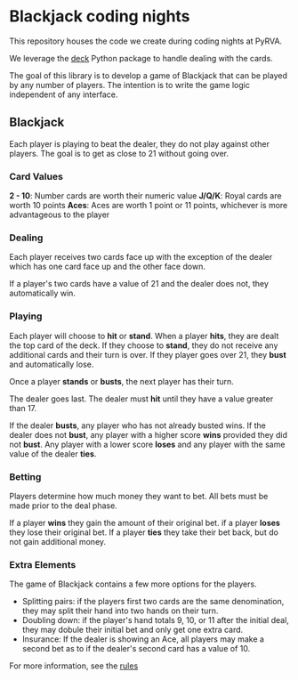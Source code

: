 # Blackjack coding nights

This repository houses the code we create during coding nights at PyRVA.

We leverage the [deck](https://github.com/zooba/deck) Python package to handle dealing with the cards.

The goal of this library is to develop a game of Blackjack that can be played by any number of players. The intention is to write the game logic independent of any interface.

## Blackjack

Each player is playing to beat the dealer, they do not play against other players. The goal is to get as close to 21 without going over.

### Card Values

**2 - 10**: Number cards are worth their numeric value
**J/Q/K**: Royal cards are worth 10 points
**Aces**: Aces are worth 1 point or 11 points, whichever is more advantageous to the player

### Dealing

Each player receives two cards face up with the exception of the dealer which has one card face up and the other face down.

If a player's two cards have a value of 21 and the dealer does not, they automatically win.

### Playing

Each player will choose to **hit** or **stand**. When a player **hits**, they are dealt the top card of the deck. If they choose to **stand**, they do not receive any additional cards and their turn is over. If they player goes over 21, they **bust** and automatically lose.

Once a player **stands** or **busts**, the next player has their turn.

The dealer goes last. The dealer must **hit** until they have a value greater than 17.

If the dealer **busts**, any player who has not already busted wins. If the dealer does not **bust**, any player with a higher score **wins** provided they did not **bust**. Any player with a lower score **loses** and any player with the same value of the dealer **ties**.

### Betting

Players determine how much money they want to bet. All bets must be made prior to the deal phase.

If a player **wins** they gain the amount of their original bet.
if a player **loses** they lose their original bet.
If a player **ties** they take their bet back, but do not gain additional money.

### Extra Elements

The game of Blackjack contains a few more options for the players.

- Splitting pairs: if the players first two cards are the same denomination, they may split their hand into two hands on their turn.
- Doubling down: if the player's hand totals 9, 10, or 11 after the initial deal, they may dobule their initial bet and only get one extra card.
- Insurance: If the dealer is showing an Ace, all players may make a second bet as to if the dealer's second card has a value of 10.

For more information, see the [rules](https://bicyclecards.com/how-to-play/blackjack/)
